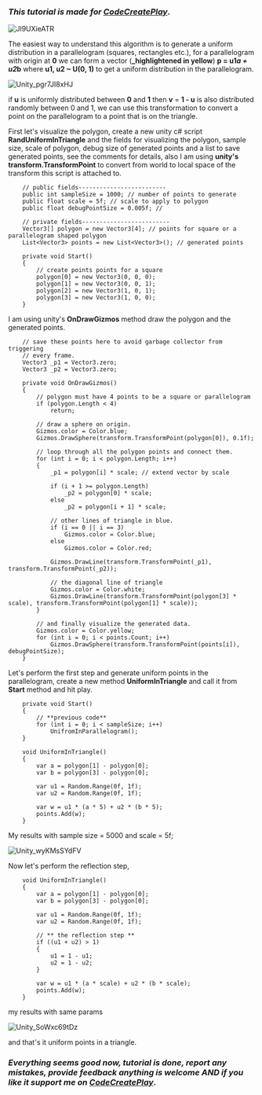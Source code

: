 ### _This tutorial is made for [CodeCreatePlay](https://www.patreon.com/CodeCreatePlay)_.

![Jl9UXieATR](https://user-images.githubusercontent.com/23467551/140970439-db4842a6-9c93-4dc3-b6df-5834584969e2.gif)

The easiest way to understand this algorithm is to generate a uniform distribution in a parallelogram (squares, rectangles etc.), for a parallelogram with origin at **0** we can form a vector (**_highlightened in yellow**) **p = u1*a + u2*b** where **u1, u2 ~ U(0, 1)** to get a uniform distribution in the parallelogram. 
 
 ![Unity_pgr7JI8xHJ](https://user-images.githubusercontent.com/23467551/141053684-abbc4ecc-043a-42d5-bfb4-06785bb89c13.png)
 
 if **u** is uniformly distributed between **0** and **1** then **v** = **1 - u** is also distributed randomly between 0 and 1, we can use this transformation to convert a point on the parallelogram to a point that is on the triangle.
 
First let's visualize the polygon, create a new unity c# script **RandUniformInTriangle** and the fields for visualizing the polygon, sample size, scale of polygon, debug size of generated points and a list to save generated points, see the comments for details, also I am using **unity's transform.TransformPoint** to convert from world to local space of the transform this script is attached to.

```
    // public fields-------------------------
    public int sampleSize = 1000; // number of points to generate
    public float scale = 5f; // scale to apply to polygon
    public float debugPointSize = 0.005f; // 

    // private fields-------------------------
    Vector3[] polygon = new Vector3[4]; // points for square or a parallelogram shaped polygon
    List<Vector3> points = new List<Vector3>(); // generated points

    private void Start()
    {
        // create points points for a square
        polygon[0] = new Vector3(0, 0, 0);
        polygon[1] = new Vector3(0, 0, 1);
        polygon[2] = new Vector3(1, 0, 1);
        polygon[3] = new Vector3(1, 0, 0);
    }
```

I am using unity's **OnDrawGizmos** method draw the polygon and the generated points.

```
    // save these points here to avoid garbage collector from triggering 
    // every frame.
    Vector3 _p1 = Vector3.zero;
    Vector3 _p2 = Vector3.zero;

    private void OnDrawGizmos()
    {
        // polygon must have 4 points to be a square or parallelogram
        if (polygon.Length < 4)
            return;

        // draw a sphere on origin.
        Gizmos.color = Color.blue;
        Gizmos.DrawSphere(transform.TransformPoint(polygon[0]), 0.1f);

        // loop through all the polygon points and connect them.
        for (int i = 0; i < polygon.Length; i++)
        {
            _p1 = polygon[i] * scale; // extend vector by scale

            if (i + 1 >= polygon.Length)
                _p2 = polygon[0] * scale;
            else
                _p2 = polygon[i + 1] * scale;

            // other lines of triangle in blue.
            if (i == 0 || i == 3)
                Gizmos.color = Color.blue;
            else
                Gizmos.color = Color.red;

            Gizmos.DrawLine(transform.TransformPoint(_p1), transform.TransformPoint(_p2));

            // the diagonal line of triangle
            Gizmos.color = Color.white;
            Gizmos.DrawLine(transform.TransformPoint(polygon[3] * scale), transform.TransformPoint(polygon[1] * scale));
        }

        // and finally visualize the generated data.
        Gizmos.color = Color.yellow;
        for (int i = 0; i < points.Count; i++)
            Gizmos.DrawSphere(transform.TransformPoint(points[i]), debugPointSize);
    }
```

Let's perform the first step and generate uniform points in the parallelogram, create a new method **UniformInTriangle** and call it from **Start** method and hit play.

```
    private void Start()
    {
        // **previous code**
        for (int i = 0; i < sampleSize; i++)
            UnifromInParallelogram();
    }
    
    void UniformInTriangle()
    {
        var a = polygon[1] - polygon[0];
        var b = polygon[3] - polygon[0];

        var u1 = Random.Range(0f, 1f);
        var u2 = Random.Range(0f, 1f);

        var w = u1 * (a * 5) + u2 * (b * 5);
        points.Add(w);
    }
```

My results with sample size = 5000 and scale = 5f;

![Unity_wyKMsSYdFV](https://user-images.githubusercontent.com/23467551/141090546-4841ef8c-9185-48ad-bcd8-f5890e57d4ae.png)

Now let's perform the reflection step,

```
    void UniformInTriangle()
    {
        var a = polygon[1] - polygon[0];
        var b = polygon[3] - polygon[0];

        var u1 = Random.Range(0f, 1f);
        var u2 = Random.Range(0f, 1f);

        // ** the reflection step **
        if ((u1 + u2) > 1)
        {
            u1 = 1 - u1;
            u2 = 1 - u2;
        }

        var w = u1 * (a * scale) + u2 * (b * scale);
        points.Add(w);
    }
```

my results with same params

![Unity_SoWxc69tDz](https://user-images.githubusercontent.com/23467551/141090869-d87f9852-1c89-4717-8f33-64259a5f91cf.png)

and that's it uniform points in a triangle.

### _Everything seems good now, tutorial is done, report any mistakes, provide feedback anything is welcome AND if you like it support me on [CodeCreatePlay](https://www.patreon.com/CodeCreatePlay)_.
